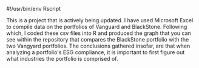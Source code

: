 #!/usr/bin/env Rscript

This is a project that is actively being updated. I have used Microsoft Excel to compile data on the portfolios of Vanguard and BlackStone. Following which, I coded these csv files into R and produced the graph that you can see within the repository that compares the BlackStone portfolio with the two Vangyard portfolios. The conclusions gathered insofar, are that when analyzing a portfolio's ESG compliance, it is important to first figure out what industries the portfolio is comprised of.
